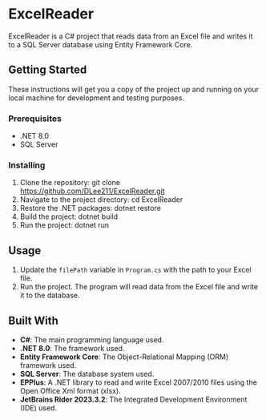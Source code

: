 # ExcelReader

ExcelReader is a C# project that reads data from an Excel file and writes it to a SQL Server database using Entity Framework Core.

## Getting Started

These instructions will get you a copy of the project up and running on your local machine for development and testing purposes.

### Prerequisites

- .NET 8.0
- SQL Server

### Installing

1. Clone the repository: git clone https://github.com/DLee211/ExcelReader.git
2. Navigate to the project directory: cd ExcelReader
3. Restore the .NET packages: dotnet restore
4. Build the project: dotnet build
5. Run the project: dotnet run

## Usage

1. Update the `filePath` variable in `Program.cs` with the path to your Excel file.
2. Run the project. The program will read data from the Excel file and write it to the database.

## Built With

- **C#**: The main programming language used.
- **.NET 8.0**: The framework used.
- **Entity Framework Core**: The Object-Relational Mapping (ORM) framework used.
- **SQL Server**: The database system used.
- **EPPlus**: A .NET library to read and write Excel 2007/2010 files using the Open Office Xml format (xlsx).
- **JetBrains Rider 2023.3.2**: The Integrated Development Environment (IDE) used.
